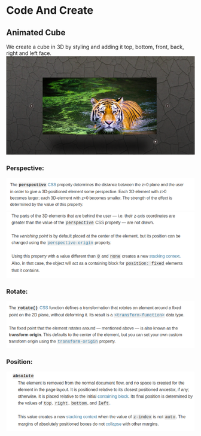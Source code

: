 # Code And Create

## Animated Cube
We create a cube in 3D by styling and adding it top, bottom, front, back, right and left face.
![](./images/readme.png)

### Perspective:
![](./images/perspective.png)
![](./images/perspective2.png)

### Rotate:
![](./images/rotate.png)

### Position:
![](./images/position.png)

